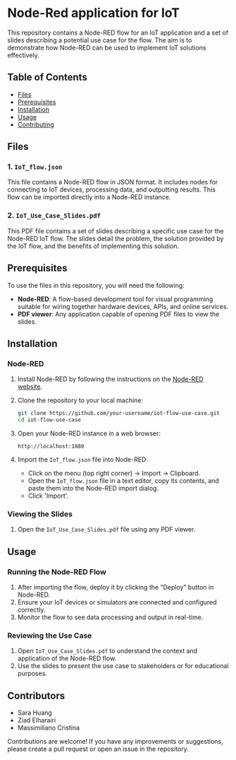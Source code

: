 # Node-Red application for IoT

This repository contains a Node-RED flow for an IoT application and a set of slides describing a potential use case for the flow. The aim is to demonstrate how Node-RED can be used to implement IoT solutions effectively.

## Table of Contents

- [Files](#files)
- [Prerequisites](#prerequisites)
- [Installation](#installation)
- [Usage](#usage)
- [Contributing](#contributing)

## Files

### 1. `IoT_flow.json`
This file contains a Node-RED flow in JSON format. It includes nodes for connecting to IoT devices, processing data, and outputting results. This flow can be imported directly into a Node-RED instance.

### 2. `IoT_Use_Case_Slides.pdf`
This PDF file contains a set of slides describing a specific use case for the Node-RED IoT flow. The slides detail the problem, the solution provided by the IoT flow, and the benefits of implementing this solution.

## Prerequisites

To use the files in this repository, you will need the following:

- **Node-RED**: A flow-based development tool for visual programming suitable for wiring together hardware devices, APIs, and online services.
- **PDF viewer**: Any application capable of opening PDF files to view the slides.

## Installation

### Node-RED

1. Install Node-RED by following the instructions on the [Node-RED website](https://nodered.org/docs/getting-started/).

2. Clone the repository to your local machine:
    ```bash
    git clone https://github.com/your-username/iot-flow-use-case.git
    cd iot-flow-use-case
    ```

3. Open your Node-RED instance in a web browser:
    ```
    http://localhost:1880
    ```

4. Import the `IoT_flow.json` file into Node-RED:
    - Click on the menu (top right corner) -> Import -> Clipboard.
    - Open the `IoT_flow.json` file in a text editor, copy its contents, and paste them into the Node-RED import dialog.
    - Click 'Import'.

### Viewing the Slides

1. Open the `IoT_Use_Case_Slides.pdf` file using any PDF viewer.

## Usage

### Running the Node-RED Flow

1. After importing the flow, deploy it by clicking the "Deploy" button in Node-RED.
2. Ensure your IoT devices or simulators are connected and configured correctly.
3. Monitor the flow to see data processing and output in real-time.

### Reviewing the Use Case

1. Open `IoT_Use_Case_Slides.pdf` to understand the context and application of the Node-RED flow.
2. Use the slides to present the use case to stakeholders or for educational purposes.

## Contributors
- Sara Huang
- Ziad Elharairi
- Massimiliano Cristina

Contributions are welcome! If you have any improvements or suggestions, please create a pull request or open an issue in the repository.


